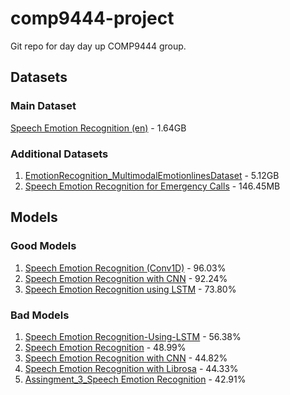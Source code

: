 # comp9444-project
Git repo for day day up COMP9444 group.

## Datasets
### Main Dataset
[Speech Emotion Recognition (en)](https://www.kaggle.com/datasets/dmitrybabko/speech-emotion-recognition-en) - 1.64GB
### Additional Datasets
1. [EmotionRecognition_MultimodalEmotionlinesDataset](https://huggingface.co/datasets/SpeechBigBench/EmotionRecognition_MultimodalEmotionlinesDataset) - 5.12GB
2. [Speech Emotion Recognition for Emergency Calls](https://www.kaggle.com/datasets/anuvagoyal/speech-emotion-recognition-for-emergency-calls) - 146.45MB

## Models
### Good Models
1. [Speech Emotion Recognition (Conv1D)](https://www.kaggle.com/code/dmitrybabko/speech-emotion-recognition-conv1d) - 96.03%
2. [Speech Emotion Recognition with CNN](https://www.kaggle.com/code/lkergalipatak/speech-emotion-recognition-with-cnn) - 92.24%
3. [Speech Emotion Recognition using LSTM](https://www.kaggle.com/code/blitzapurv/speech-emotion-recognition-using-lstm) - 73.80%
### Bad Models
1. [Speech Emotion Recognition-Using-LSTM](https://www.kaggle.com/code/ashishsingh226/speech-emotion-recognition-using-lstm) - 56.38%
2. [Speech Emotion Recognition](https://www.kaggle.com/code/ahmedabdelmon3m/speech-emotion-recognition) - 48.99%
3. [Speech Emotion Recognition with CNN](https://www.kaggle.com/code/ritzing/speech-emotion-recognition-with-cnn) - 44.82%
4. [Speech Emotion Recognition with Librosa](https://www.kaggle.com/code/krishnachary/speech-emotion-recognition-with-librosa) - 44.33%
5. [Assingment_3_Speech Emotion Recognition](https://www.kaggle.com/code/adhamkilani/assingment-3-speech-emotion-recognition/notebook) - 42.91%